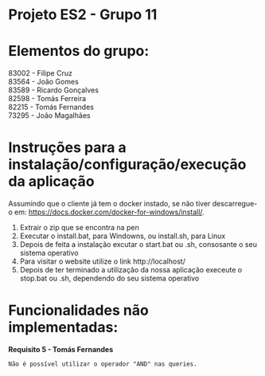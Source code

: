 # Projeto ES2 - Grupo 11

# Elementos do grupo:

83002 - Filipe Cruz  
83564 - João Gomes  
83589 - Ricardo Gonçalves  
82598 - Tomás Ferreira  
82215 - Tomás Fernandes  
73295 - João Magalhães  

# Instruções para a instalação/configuração/execução da aplicação

Assumindo que o cliente já tem o docker instado, se não tiver descarregue-o em: https://docs.docker.com/docker-for-windows/install/.
1. Extrair o zip que se encontra na pen
2. Executar o install.bat, para Windowns, ou install.sh, para Linux
3. Depois de feita a instalação excutar o start.bat ou .sh, consosante o seu sistema operativo
4. Para visitar o website utilize o link http://localhost/
5. Depois de ter terminado a utilização da nossa aplicação execeute o stop.bat ou .sh, dependendo do seu sistema operativo


# Funcionalidades não implementadas:

**Requisito 5 - Tomás Fernandes**

    Não é possível utilizar o operador "AND" nas queries.


